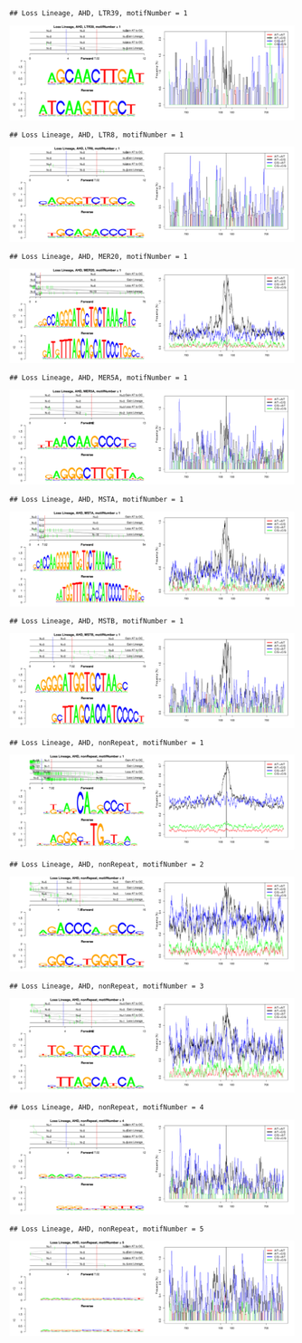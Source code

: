 

```
## Loss Lineage, AHD, LTR39, motifNumber = 1
```

![plot of chunk motifPValues](figure/motifPValues1.png) 

```
## Loss Lineage, AHD, LTR8, motifNumber = 1
```

![plot of chunk motifPValues](figure/motifPValues2.png) 

```
## Loss Lineage, AHD, MER20, motifNumber = 1
```

![plot of chunk motifPValues](figure/motifPValues3.png) 

```
## Loss Lineage, AHD, MER5A, motifNumber = 1
```

![plot of chunk motifPValues](figure/motifPValues4.png) 

```
## Loss Lineage, AHD, MSTA, motifNumber = 1
```

![plot of chunk motifPValues](figure/motifPValues5.png) 

```
## Loss Lineage, AHD, MSTB, motifNumber = 1
```

![plot of chunk motifPValues](figure/motifPValues6.png) 

```
## Loss Lineage, AHD, nonRepeat, motifNumber = 1
```

![plot of chunk motifPValues](figure/motifPValues7.png) 

```
## Loss Lineage, AHD, nonRepeat, motifNumber = 2
```

![plot of chunk motifPValues](figure/motifPValues8.png) 

```
## Loss Lineage, AHD, nonRepeat, motifNumber = 3
```

![plot of chunk motifPValues](figure/motifPValues9.png) 

```
## Loss Lineage, AHD, nonRepeat, motifNumber = 4
```

![plot of chunk motifPValues](figure/motifPValues10.png) 

```
## Loss Lineage, AHD, nonRepeat, motifNumber = 5
```

![plot of chunk motifPValues](figure/motifPValues11.png) 
  
